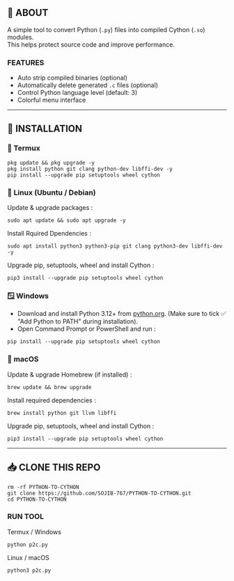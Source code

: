 ## **📌 ABOUT**
A simple tool to convert Python (`.py`) files into compiled Cython (`.so`) modules.  
This helps protect source code and improve performance.  

### FEATURES
- Auto strip compiled binaries (optional)  
- Automatically delete generated `.c` files (optional)  
- Control Python language level (default: 3)  
- Colorful menu interface  

---

## **🚀 INSTALLATION**

### 📱 Termux
```
pkg update && pkg upgrade -y
pkg install python git clang python-dev libffi-dev -y
pip install --upgrade pip setuptools wheel cython
```

### 🐧 Linux (Ubuntu / Debian)
Update & upgrade packages :
```
sudo apt update && sudo apt upgrade -y
```

Install Rquired Dpendencies :
```
sudo apt install python3 python3-pip git clang python3-dev libffi-dev -y
```
Upgrade pip, setuptools, wheel and install Cython :
```
pip3 install --upgrade pip setuptools wheel cython
```

### 🪟 Windows
- Download and install Python 3.12+ from [python.org](https://www.python.org/downloads/).
(Make sure to tick ✅ "Add Python to PATH" during installation).
- Open Command Prompt or PowerShell and run :
```
pip install --upgrade pip setuptools wheel cython
```

### 🍏 macOS
Update & upgrade Homebrew (if installed) :
```
brew update && brew upgrade
```
Install required dependencies :
```
brew install python git llvm libffi
```
Upgrade pip, setuptools, wheel and install Cython :
```
pip3 install --upgrade pip setuptools wheel cython
```

---

## 📥 CLONE THIS REPO
```
rm -rf PYTHON-TO-CYTHON
git clone https://github.com/SOJIB-767/PYTHON-TO-CYTHON.git
cd PYTHON-TO-CYTHON
```
### RUN TOOL
Termux / Windows
```
python p2c.py
```
Linux / macOS
```
python3 p2c.py
```
